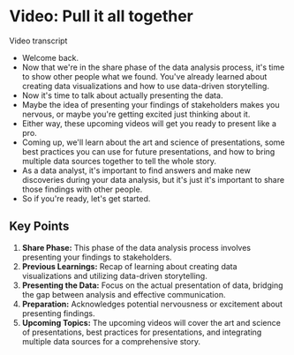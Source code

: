 # Video: Pull it all together

Video transcript

- Welcome back.
- Now that we're in the share phase of the data analysis process, it's time to show other people what we found.
You've already learned about creating data visualizations and how to use data-driven storytelling.
- Now it's time to talk about actually presenting the data.
- Maybe the idea of presenting your findings of stakeholders makes you nervous, or maybe you're getting excited just thinking about it.
- Either way, these upcoming videos will get you ready to present like a pro.
- Coming up, we'll learn about the art and science of presentations, some best practices you can use for future presentations, and how to bring multiple data sources together to tell the whole story.
- As a data analyst, it's important to find answers and make new discoveries during your data analysis, but it's just it's important to share those findings with other people.
- So if you're ready, let's get started.

## Key Points

1. **Share Phase:** This phase of the data analysis process involves presenting your findings to stakeholders.
2. **Previous Learnings:** Recap of learning about creating data visualizations and utilizing data-driven storytelling.
3. **Presenting the Data:** Focus on the actual presentation of data, bridging the gap between analysis and effective communication.
4. **Preparation:** Acknowledges potential nervousness or excitement about presenting findings.
5. **Upcoming Topics:** The upcoming videos will cover the art and science of presentations, best practices for presentations, and integrating multiple data sources for a comprehensive story.
